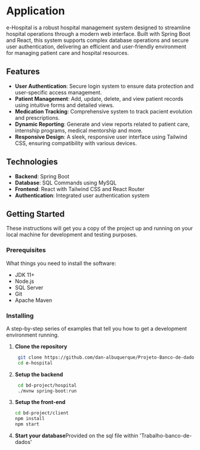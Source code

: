 # Application

e-Hospital is a robust hospital management system designed to streamline hospital operations through a modern web interface. Built with Spring Boot and React, this system supports complex database operations and secure user authentication, delivering an efficient and user-friendly environment for managing patient care and hospital resources.

## Features

- **User Authentication**: Secure login system to ensure data protection and user-specific access management.
- **Patient Management**: Add, update, delete, and view patient records using intuitive forms and detailed views.
- **Medication Tracking**: Comprehensive system to track pacient evolution and prescriptions.
- **Dynamic Reporting**: Generate and view reports related to patient care, internship programs, medical mentorship and more.
- **Responsive Design**: A sleek, responsive user interface using Tailwind CSS, ensuring compatibility with various devices.

## Technologies

- **Backend**: Spring Boot
- **Database**: SQL Commands using MySQL
- **Frontend**: React with Tailwind CSS and React Router
- **Authentication**: Integrated user authentication system

## Getting Started

These instructions will get you a copy of the project up and running on your local machine for development and testing purposes.

### Prerequisites

What things you need to install the software:

- JDK 11+
- Node.js
- SQL Server
- Git
- Apache Maven

### Installing

A step-by-step series of examples that tell you how to get a development environment running.

1. **Clone the repository**
   ```bash
    git clone https://github.com/dan-albuquerque/Projeto-Banco-de-dados.git
    cd e-hospital

2. **Setup the backend**
   ```bash
    cd bd-project/hospital
    ./mvnw spring-boot:run

3. **Setup the front-end**
   ```bash
   cd bd-project/client
   npm install
   npm start

4. **Start your database**Provided on the sql file within 'Trabalho-banco-de-dados'

